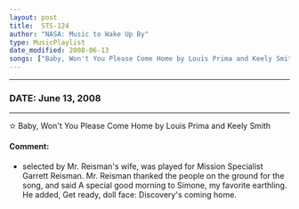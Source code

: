 ```yaml
---
layout: post
title:  STS-124
author: "NASA: Music to Wake Up By"
type: MusicPlaylist
date_modified: 2008-06-13
songs: ["Baby, Won't You Please Come Home by Louis Prima and Keely Smith"]
---
```


----
### DATE: June 13, 2008
----
✫ Baby, Won't You Please Come Home by Louis Prima and Keely Smith

#### Comment:
* selected by Mr. Reisman's wife, was played for Mission Specialist Garrett Reisman. Mr. Reisman thanked the people on the ground for the song, and said A special good morning to Simone, my favorite earthling. He added, Get ready, doll face: Discovery's coming home.



<br/>
<center>
	<a target="_blank"
	   href="https://twitter.com/intent/tweet?hashtags=Space,NASA,Playlist,NASAWakeupCalls,SpaceProgram&text={{ page.author}}, '{{ page.songs.first }}' {{ page.title }}, {{ page.date | date: '%B %d, %Y' }}. {{ site.url }}{{ page.url }} @nasawakeupcalls">
	   <i class="fab fa-twitter" alt="Tweet this page" style="font-size: 1.3em;"></i>
	</a>
	&nbsp; 	<i class="fas fa-user-astronaut" style="font-size: 1.5em;"></i> &nbsp;
    <a type="amzn" search="'Baby, Won't You Please Come Home by Louis Prima and Keely Smith'" category="popular music">
        <i class="fab fa-amazon" style="font-size: 1.3em;"></i>
    </a>
</center>
